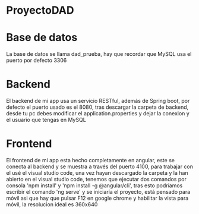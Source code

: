 # ProyectoDAD

# Base de datos
La base de datos se llama dad_prueba, hay que recordar que MySQL usa el puerto por defecto 3306
# Backend
El backend de mi app usa un servicio RESTful, además de Spring boot, por defecto el puerto usado es el 8080, tras descargar la carpeta de backend, desde tu pc debes modificar el application.properties y dejar la conexion y el usuario que tengas en MySQL
# Frontend
El frontend de mi app esta hecho completamente en angular, este se conecta al backend y se muestra a través del puerto 4100, para trabajar con el usé el visual studio code, una vez hayan descargado la carpeta y la han abierto en el visual studio code, tenemos que ejecutar dos comandos por consola 'npm install' y 'npm install -g @angular/cli', tras esto podríamos escribir el comando 'ng serve' y se iniciaría el proyecto, está pensado para móvil asi que hay que pulsar F12 en google chrome y habilitar la vista para móvil, la resolucion ideal es 360x640
